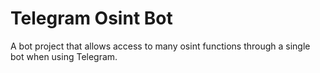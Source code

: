# Telegram Osint Bot 

<p>A bot project that allows access to many osint functions through a single bot when using Telegram. </p>